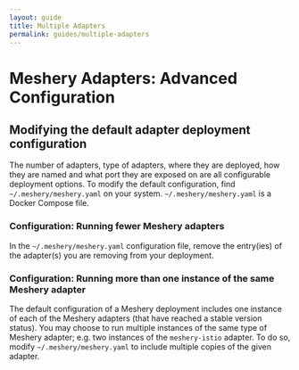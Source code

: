 ```yaml
---
layout: guide
title: Multiple Adapters
permalink: guides/multiple-adapters
---
```

# Meshery Adapters: Advanced Configuration

## Modifying the default adapter deployment configuration
The number of adapters, type of adapters, where they are deployed, how they are named and what port they are exposed on are all configurable deployment options. To modify the default configuration, find `~/.meshery/meshery.yaml` on your system. `~/.meshery/meshery.yaml` is a Docker Compose file.

### Configuration: Running fewer Meshery adapters
In the `~/.meshery/meshery.yaml` configuration file, remove the entry(ies) of the adapter(s) you are removing from your deployment.

### Configuration: Running more than one instance of the same Meshery adapter

The default configuration of a Meshery deployment includes one instance of each of the Meshery adapters (that have reached a stable version status). You may choose to run multiple instances of the same type of Meshery adapter; e.g. two instances of the `meshery-istio` adapter. To do so, modify `~/.meshery/meshery.yaml` to include multiple copies of the given adapter.

